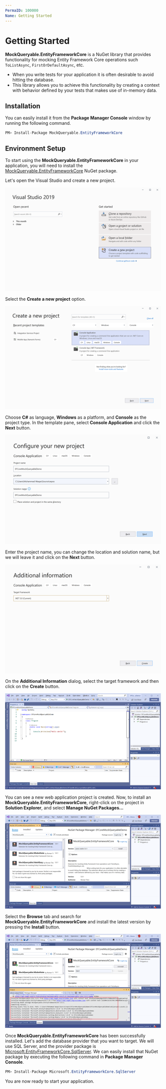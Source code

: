 ```yaml
---
PermaID: 100000
Name: Getting Started
---
```


# Getting Started

**MockQueryable.EntityFrameworkCore** is a NuGet library that provides functionality for mocking Entity Framework Core operations such `ToListAsync`, `FirstOrDefaultAsync`, etc. 

 - When you write tests for your application it is often desirable to avoid hitting the database. 
 - This library allows you to achieve this functionality by creating a context with behavior defined by your tests that makes use of in-memory data.

## Installation

You can easily install it from the **Package Manager Console** window by running the following command.

```csharp
PM> Install-Package MockQueryable.EntityFrameworkCore
```

## Environment Setup

To start using the **MockQueryable.EntityFrameworkCore** in your application, you will need to install the [MockQueryable.EntityFrameworkCore](https://www.nuget.org/packages/MockQueryable.EntityFrameworkCore) NuGet package.

Let's open the Visual Studio and create a new project.

<img src="images/setup-1.png" alt="Create a new project">

Select the **Create a new project** option.

<img src="images/setup-2.png" alt="Select Console Application template">

Choose **C#** as language, **Windows** as a platform, and **Console** as the project type. In the template pane, select **Console Application** and click the **Next** button.

<img src="images/setup-3.png" alt="Configure your new project">

Enter the project name, you can change the location and solution name, but we will leave it and click on the **Next** button.  

<img src="images/setup-4.png" alt="Additional Information">

On the **Additional Information** dialog, select the target framework and then click on the **Create** button.  

<img src="images/setup-5.png" alt="Console Application created">

You can see a new web application project is created. Now, to install an **MockQueryable.EntityFrameworkCore**, right-click on the project in **Solution Explorer**, and select **Manage NuGet Packages...**

<img src="images/setup-6.png" alt="Install MockQueryable.EntityFrameworkCore">

Select the **Browse** tab and search for **MockQueryable.EntityFrameworkCore** and install the latest version by pressing the **Install** button. 

<img src="images/setup-7.png" alt="MockQueryable.EntityFrameworkCore installed successfully">

Once **MockQueryable.EntityFrameworkCore** has been successfully installed. Let's add the database provider that you want to target. We will use SQL Server, and the provider package is [Microsoft.EntityFrameworkCore.SqlServer](https://www.nuget.org/packages/Microsoft.EntityFrameworkCore.SqlServer). We can easily install that NuGet package by executing the following command in **Package Manager Console**. 

```csharp
PM> Install-Package Microsoft.EntityFrameworkCore.SqlServer
```

You are now ready to start your application.
